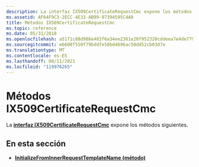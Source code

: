 ```yaml
---
description: La interfaz IX509CertificateRequestCmc expone los métodos siguientes.
ms.assetid: AF64F9C3-2ECC-4E33-AB99-97394595C4A8
title: Métodos IX509CertificateRequestCmc
ms.topic: reference
ms.date: 05/31/2018
ms.openlocfilehash: a51f1c88d986e483f6a34ee2361e20f952320cddeea7e4de779b13a3483eb851
ms.sourcegitcommit: e6600f550f79bddfe58bd4696ac50dd52cb03d7e
ms.translationtype: MT
ms.contentlocale: es-ES
ms.lasthandoff: 08/11/2021
ms.locfileid: "119976265"
---
```

# <a name="ix509certificaterequestcmc-methods"></a>Métodos IX509CertificateRequestCmc

La [**interfaz IX509CertificateRequestCmc**](/windows/desktop/api/CertEnroll/nn-certenroll-ix509certificaterequestcmc) expone los métodos siguientes.

## <a name="in-this-section"></a>En esta sección

-   [**InitializeFromInnerRequestTemplateName (método)**](/windows/desktop/api/CertEnroll/nf-certenroll-ix509certificaterequestcmc-initializefrominnerrequesttemplatename)

 

 



